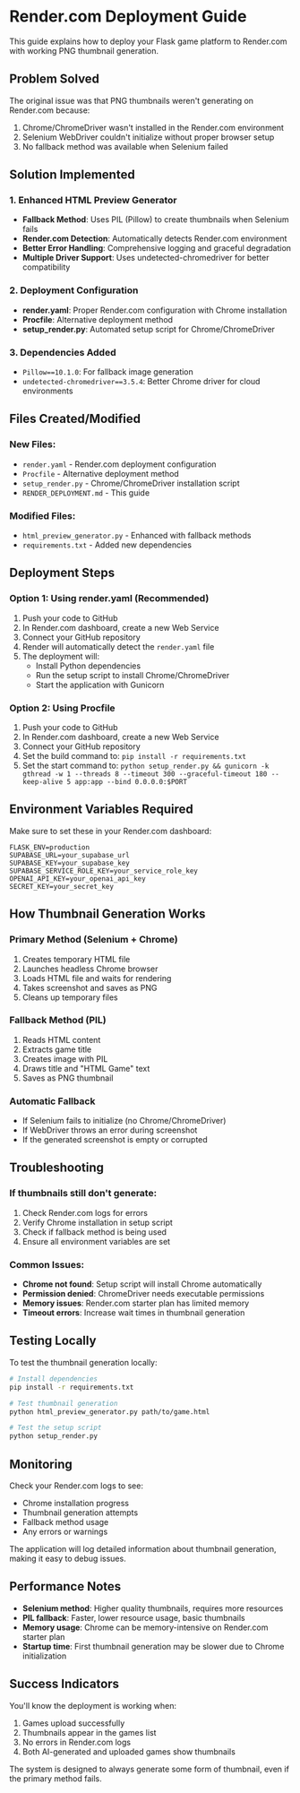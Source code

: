 # Render.com Deployment Guide

This guide explains how to deploy your Flask game platform to Render.com with working PNG thumbnail generation.

## Problem Solved

The original issue was that PNG thumbnails weren't generating on Render.com because:
1. Chrome/ChromeDriver wasn't installed in the Render.com environment
2. Selenium WebDriver couldn't initialize without proper browser setup
3. No fallback method was available when Selenium failed

## Solution Implemented

### 1. Enhanced HTML Preview Generator
- **Fallback Method**: Uses PIL (Pillow) to create thumbnails when Selenium fails
- **Render.com Detection**: Automatically detects Render.com environment
- **Better Error Handling**: Comprehensive logging and graceful degradation
- **Multiple Driver Support**: Uses undetected-chromedriver for better compatibility

### 2. Deployment Configuration
- **render.yaml**: Proper Render.com configuration with Chrome installation
- **Procfile**: Alternative deployment method
- **setup_render.py**: Automated setup script for Chrome/ChromeDriver

### 3. Dependencies Added
- `Pillow==10.1.0`: For fallback image generation
- `undetected-chromedriver==3.5.4`: Better Chrome driver for cloud environments

## Files Created/Modified

### New Files:
- `render.yaml` - Render.com deployment configuration
- `Procfile` - Alternative deployment method
- `setup_render.py` - Chrome/ChromeDriver installation script
- `RENDER_DEPLOYMENT.md` - This guide

### Modified Files:
- `html_preview_generator.py` - Enhanced with fallback methods
- `requirements.txt` - Added new dependencies

## Deployment Steps

### Option 1: Using render.yaml (Recommended)
1. Push your code to GitHub
2. In Render.com dashboard, create a new Web Service
3. Connect your GitHub repository
4. Render will automatically detect the `render.yaml` file
5. The deployment will:
   - Install Python dependencies
   - Run the setup script to install Chrome/ChromeDriver
   - Start the application with Gunicorn

### Option 2: Using Procfile
1. Push your code to GitHub
2. In Render.com dashboard, create a new Web Service
3. Connect your GitHub repository
4. Set the build command to: `pip install -r requirements.txt`
5. Set the start command to: `python setup_render.py && gunicorn -k gthread -w 1 --threads 8 --timeout 300 --graceful-timeout 180 --keep-alive 5 app:app --bind 0.0.0.0:$PORT`

## Environment Variables Required

Make sure to set these in your Render.com dashboard:

```
FLASK_ENV=production
SUPABASE_URL=your_supabase_url
SUPABASE_KEY=your_supabase_key
SUPABASE_SERVICE_ROLE_KEY=your_service_role_key
OPENAI_API_KEY=your_openai_api_key
SECRET_KEY=your_secret_key
```

## How Thumbnail Generation Works

### Primary Method (Selenium + Chrome)
1. Creates temporary HTML file
2. Launches headless Chrome browser
3. Loads HTML file and waits for rendering
4. Takes screenshot and saves as PNG
5. Cleans up temporary files

### Fallback Method (PIL)
1. Reads HTML content
2. Extracts game title
3. Creates image with PIL
4. Draws title and "HTML Game" text
5. Saves as PNG thumbnail

### Automatic Fallback
- If Selenium fails to initialize (no Chrome/ChromeDriver)
- If WebDriver throws an error during screenshot
- If the generated screenshot is empty or corrupted

## Troubleshooting

### If thumbnails still don't generate:
1. Check Render.com logs for errors
2. Verify Chrome installation in setup script
3. Check if fallback method is being used
4. Ensure all environment variables are set

### Common Issues:
- **Chrome not found**: Setup script will install Chrome automatically
- **Permission denied**: ChromeDriver needs executable permissions
- **Memory issues**: Render.com starter plan has limited memory
- **Timeout errors**: Increase wait times in thumbnail generation

## Testing Locally

To test the thumbnail generation locally:

```bash
# Install dependencies
pip install -r requirements.txt

# Test thumbnail generation
python html_preview_generator.py path/to/game.html

# Test the setup script
python setup_render.py
```

## Monitoring

Check your Render.com logs to see:
- Chrome installation progress
- Thumbnail generation attempts
- Fallback method usage
- Any errors or warnings

The application will log detailed information about thumbnail generation, making it easy to debug issues.

## Performance Notes

- **Selenium method**: Higher quality thumbnails, requires more resources
- **PIL fallback**: Faster, lower resource usage, basic thumbnails
- **Memory usage**: Chrome can be memory-intensive on Render.com starter plan
- **Startup time**: First thumbnail generation may be slower due to Chrome initialization

## Success Indicators

You'll know the deployment is working when:
1. Games upload successfully
2. Thumbnails appear in the games list
3. No errors in Render.com logs
4. Both AI-generated and uploaded games show thumbnails

The system is designed to always generate some form of thumbnail, even if the primary method fails.
